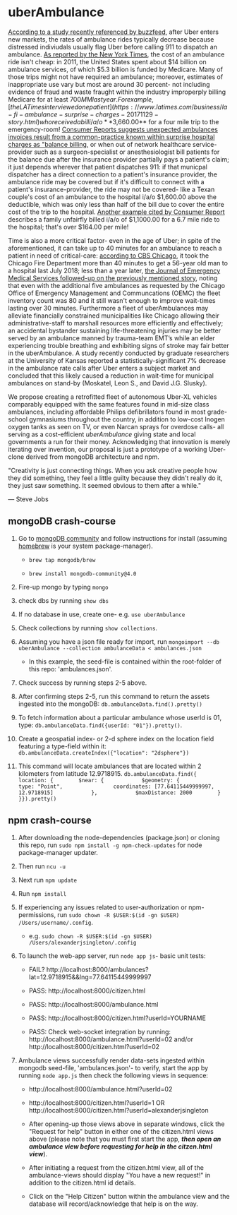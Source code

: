 # uberAmbulance

[According to a study recently referenced by buzzfeed](https://www.buzzfeednews.com/article/carolineodonovan/taking-uber-lyft-emergency-room-legal-liabilities), after Uber enters new markets, the rates of ambulance rides typically decrease because distressed indiviudals usually flag Uber before calling 911 to dispatch an ambulance.  [As reported by the New York Times](https://www.nytimes.com/2018/10/01/upshot/uber-lyft-and-the-urgency-of-saving-money-on-ambulances.html), the cost of an ambulance ride isn't cheap: in 2011, the United States spent about $14 billion on ambulance services, of which $5.3 billion is funded by Medicare. Many of those trips might not have required an ambulance; moreover, estimates of inappropriate use vary but most are around 30 percent- not including evidence of fraud and waste fraught within the industry improperply billing Medicare for at least $700 MM last year.  For example, [the LA Times interviewed one patient](https://www.latimes.com/business/la-fi-ambulance-surprise-charges-20171129-story.html) who received a bill i/a/o **$3,660.00** for a four mile trip to the emergency-room!  [Consumer Reports suggests unexpected ambulances invoices result from a common-practice known within surprise hospital charges as "balance billing,](https://www.consumerreports.org/consumerist/164-per-mile-surprise-ambulance-bills-are-a-growing-problem-difficult-to-avoid/) or when out of network healthcare service-provider such as a surgeon-specialist or anesthesiologist bill patients for the balance due after the insurance provider partially pays a patient's claim; it just depends wherever that patient dispatches 911: if that municpal dispatcher has a direct connection to a patient's insurance provider, the ambulance ride may be covered but if it's difficult to connect with a patient's insurance-provider, the ride may not be covered- like a Texan couple's cost of an ambulance to the hospital i/a/o $1,600.00 above the deductible, which was only less than half of the bill due to cover the entire cost of the trip to the hospital.  [Another example cited by Consumer Report](https://www.consumerreports.org/consumerist/164-per-mile-surprise-ambulance-bills-are-a-growing-problem-difficult-to-avoid/) describes a family unfairfly billed i/a/o of $1,1000.00 for a 6.7 mile ride to the hospital; that's over $164.00 per mile!

Time is also a more critical factor- even in the age of Uber; in spite of the aforementioned, it can take up to 40 minutes for an ambulance to reach a patient in need of critical-care: [according to CBS Chicago](https://chicago.cbslocal.com/2018/07/30/heart-attack-victim-43-minute-wait-for-ambulance/), it took the Chicago Fire Department more than 40 minutes to get a 56-year old man to a hospital last July 2018; less than a year later, [the Journal of Emergency Medical Services followed-up on the previously mentioned story](https://www.jems.com/articles/news/2019/03/additional-chicago-ambulances-improved-response-time-by-only-four-seconds.html), noting that even with the additional five ambulances as requested by the Chicago Office of Emergency Management and Communcations (OEMC) the fleet inventory count was 80 and it still wasn't enough to improve wait-times lasting over 30 minutes.   Furthermore a fleet of uberAmbulances may alleviate financially constrained municipalities like Chicago allowing their administrative-staff to marshall resources more efficiently and effectively; an accidental bystander sustaining life-threatening injuries may be better served by an ambulance manned by trauma-team EMT’s while an elder experiencing trouble breathing and exhibiting signs of stroke may fair better in the uberAmbulance.  A study recently conducted by graduate researchers at the University of Kansas reported a statistically-significant 7% decrease in the ambulance rate calls after Uber enters a subject market and concluded that this likely caused a reduction in wait-time for municipal ambulances on stand-by (Moskatel, Leon S., and David J.G. Slusky).
   
We propose creating a retrofitted fleet of autonomous Uber-XL vehicles comparably equipped with the same features found in mid-size class ambulances, including affordable Philips defibrillators found in most grade-school gymnasiums throughout the country, in addition to low-cost Inogen oxygen tanks as seen on TV, or even Narcan sprays for overdose calls- all serving as a cost-efficient *uberAmbulance* giving state and local governments a run for their money.  Acknowledging that innovation is merely iterating over invention, our proposal is just a prototype of a working Uber-clone derived from mongoDB architecture and npm.

"Creativity is just connecting things. When you ask creative people how they did something, they feel a little guilty because they didn't really do it, they just saw something. It seemed obvious to them after a while."

— Steve Jobs


## mongoDB crash-course

1. Go to [mongoDB community](https://docs.mongodb.com/manual/tutorial/install-mongodb-on-os-x) and follow instructions for install (assuming [homebrew](https://brew.sh/) is your system package-manager). 

	* `brew tap mongodb/brew`

	* `brew install mongodb-community@4.0`

2. Fire-up mongo by typing `mongo`

3. check dbs by running `show dbs`

4. If no database in use, create one- e.g. `use uberAmbulance`

5. Check collections by running `show collections`.

6. Assuming you have a json file ready for import, run `mongoimport --db uberAmbulance --collection ambulanceData < ambulances.json`

	* In this example, the seed-file is contained within the root-folder of this repo: 'ambulances.json'.

7. Check success by running steps 2-5 above.

8. After confirming steps 2-5, run this command to return the assets ingested into the mongoDB: `db.ambulanceData.find().pretty()`

9. To fetch information about a particular ambulance whose userId is 01, type: `db.ambulanceData.find({userId: "01"}).pretty()`.

10. Create a geospatial index- or 2-d sphere index on the location field featuring a type-field within it: `db.ambulanceData.createIndex({"location": "2dsphere"})`

11. This command will locate ambulances that are located within 2 kilometers from latitude 12.9718915.  `db.ambulanceData.find({    location: {        $near: {            $geometry: {                type: "Point",                coordinates: [77.64115449999997, 12.9718915]            },            $maxDistance: 2000        }    }}).pretty()`



## npm crash-course

1. After downloading the node-dependencies (package.json) or cloning this repo, run `sudo npm install -g npm-check-updates` for node package-manager updater.

2. Then run `ncu -u`

3. Next run `npm update`

4. Run `npm install`

5. If experiencing any issues related to user-authorization or npm-permissions, run `sudo chown -R $USER:$(id -gn $USER) /Users/username/.config`.
	* e.g. `sudo chown -R $USER:$(id -gn $USER) /Users/alexanderjsingleton/.config` 

6. To launch the web-app server, run `node app js`- basic unit tests:

	* FAIL? http://localhost:8000/ambulances?lat=12.9718915&&lng=77.64115449999997

	* PASS: http://localhost:8000/citizen.html

	* PASS: http://localhost:8000/ambulance.html

	* PASS: http://localhost:8000/citizen.html?userId=YOURNAME

	* PASS: Check web-socket integration by running: http://localhost:8000/ambulance.html?userId=02 and/or http://localhost:8000/citizen.html?userId=02

8. Ambulance views successfully render data-sets ingested within mongodb seed-file, 'ambulances.json'- to verify, start the app by running `node app.js` then check the following views in sequence:

	* http://localhost:8000/ambulance.html?userId=02

	* http://localhost:8000/citizen.html?userId=1 OR http://localhost:8000/citizen.html?userId=alexanderjsingleton

	* After opening-up those views above in separate windows, click the "Request for help" button in either one of the citizen.html views above (please note that you must first start the app, ***then open an ambulance view before requesting for help in the citzen.html view***).

	* After initiating a request from the citizen.html view, all of the ambulance-views should display "You have a new request!" in addition to the citizen.html id details.

	* Click on the "Help Citizen" button within the ambulance view and the database will record/acknowledge that help is on the way.




